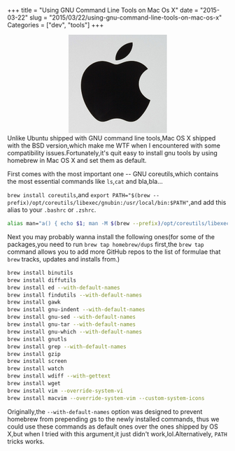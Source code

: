 +++
title = "Using GNU Command Line Tools on Mac Os X"
date = "2015-03-22"
slug = "2015/03/22/using-gnu-command-line-tools-on-mac-os-x"
Categories = ["dev", "tools"]
+++
<p><center><img src="/images/apple_mac_logo.jpg" width="225" height="225"></center>
Unlike Ubuntu shipped with GNU command line tools,Mac OS X shipped with the BSD version,which make me WTF when I encountered with some compatibility issues.Fortunately,it's quit easy to install gnu tools by using homebrew in Mac OS X and set them as default.

<!-- more -->

First comes with the most important one -- GNU coreutils,which contains the most essential commands like ``ls``,``cat`` and bla,bla...

``brew install coreutils``,and ``export PATH="$(brew --prefix)/opt/coreutils/libexec/gnubin:/usr/local/bin:$PATH"``,and add this alias to your ``.bashrc`` or ``.zshrc``.

```bash
alias man="a() { echo $1; man -M $(brew --prefix)/opt/coreutils/libexec/gnuman $1 1>/dev/null 2>&1;  if [ "$?" -eq 0 ]; then man -M $(brew --prefix)/opt/coreutils/libexec/gnuman $1; else man $1; fi }; a"
```

Next you may probably wanna install the following ones(for some of the packages,you need to run ``brew tap homebrew/dups`` first,the ``brew tap`` command allows you to add more GitHub repos to the list of formulae that ``brew`` tracks, updates and installs from.)

```bash
brew install binutils
brew install diffutils
brew install ed --with-default-names
brew install findutils --with-default-names
brew install gawk
brew install gnu-indent --with-default-names
brew install gnu-sed --with-default-names
brew install gnu-tar --with-default-names
brew install gnu-which --with-default-names
brew install gnutls
brew install grep --with-default-names
brew install gzip
brew install screen
brew install watch
brew install wdiff --with-gettext
brew install wget
brew install vim --override-system-vi
brew install macvim --override-system-vim --custom-system-icons
```

Originally,the ``--with-default-names`` option was designed to prevent homebrew from prepending *g*s to the newly installed commands, thus we could use these commands as default ones over the ones shipped by OS X,but when I tried with this argument,it just didn't work,lol.Alternatively, ``PATH`` tricks works.

